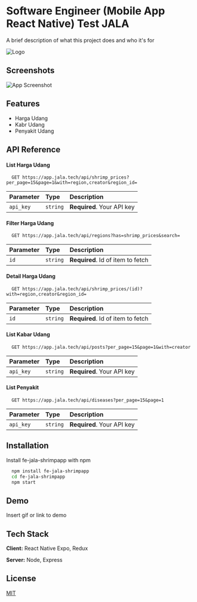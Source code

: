 
# Software Engineer (Mobile App React Native) Test JALA 

A brief description of what this project does and who it's for


![Logo](https://dev-to-uploads.s3.amazonaws.com/uploads/articles/th5xamgrr6se0x5ro4g6.png)


## Screenshots

![App Screenshot](https://via.placeholder.com/468x300?text=App+Screenshot+Here)


## Features

- Harga Udang
- Kabr Udang
- Penyakit Udang


## API Reference

#### List Harga Udang

```http
  GET https://app.jala.tech/api/shrimp_prices?per_page=15&page=1&with=region,creator&region_id=
```

| Parameter | Type     | Description                |
| :-------- | :------- | :------------------------- |
| `api_key` | `string` | **Required**. Your API key |

#### Filter Harga Udang

```http
  GET https://app.jala.tech/api/regions?has=shrimp_prices&search=
```

| Parameter | Type     | Description                       |
| :-------- | :------- | :-------------------------------- |
| `id`      | `string` | **Required**. Id of item to fetch |

#### Detail Harga Udang

```http
  GET https://app.jala.tech/api/shrimp_prices/(id)?with=region,creator&region_id=
```

| Parameter | Type     | Description                       |
| :-------- | :------- | :-------------------------------- |
| `id`      | `string` | **Required**. Id of item to fetch |

#### List Kabar Udang

```http
  GET https://app.jala.tech/api/posts?per_page=15&page=1&with=creator
```

| Parameter | Type     | Description                |
| :-------- | :------- | :------------------------- |
| `api_key` | `string` | **Required**. Your API key |

#### List Penyakit

```http
  GET https://app.jala.tech/api/diseases?per_page=15&page=1
```

| Parameter | Type     | Description                |
| :-------- | :------- | :------------------------- |
| `api_key` | `string` | **Required**. Your API key |


## Installation

Install fe-jala-shrimpapp with npm

```bash
  npm install fe-jala-shrimpapp
  cd fe-jala-shrimpapp
  npm start
```
    
## Demo

Insert gif or link to demo


## Tech Stack

**Client:** React Native Expo, Redux

**Server:** Node, Express


## License

[MIT](https://choosealicense.com/licenses/mit/)

